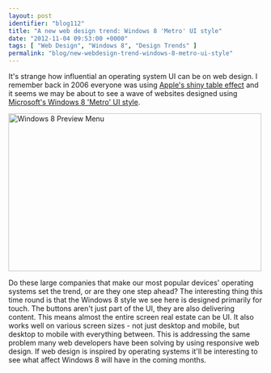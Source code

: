```yaml
---
layout: post
identifier: "blog112"
title: "A new web design trend: Windows 8 'Metro' UI style"
date: "2012-11-04 09:53:00 +0000"
tags: [ "Web Design", "Windows 8", "Design Trends" ]
permalink: "blog/new-webdesign-trend-windows-8-metro-ui-style"
---
```

It's strange how influential an operating system UI can be on web design. I remember back in 2006 everyone was using [Apple's shiny table effect](http://wickedowl.blogspot.co.uk/2006/07/creating-apples-shiny-table-effect.html) and it seems we may be about to see a wave of websites designed using [Microsoft's Windows 8 'Metro' UI style](http://www.webresourcesdepot.com/everything-you-need-to-create-windows-8-metro-ui-styled-websites/).

<a href="http://www.flickr.com/photos/65839047@N07/6176933305/" title="Windows 8 Preview Menu by Ceo1O17, on Flickr"><img src="http://farm7.staticflickr.com/6176/6176933305_a7dba89b72.jpg" width="500" height="313" alt="Windows 8 Preview Menu"></a>

Do these large companies that make our most popular devices' operating systems set the trend, or are they one step ahead? The interesting thing this time round is that the Windows 8 style we see here is designed primarily for touch. The buttons aren't just part of the UI, they are also delivering content. This means almost the entire screen real estate can be UI. It also works well on various screen sizes - not just desktop and mobile, but desktop to mobile with everything between. This is addressing the same problem many web developers have been solving by using responsive web design. If web design is inspired by operating systems it'll be interesting to see what affect Windows 8 will have in the coming months.